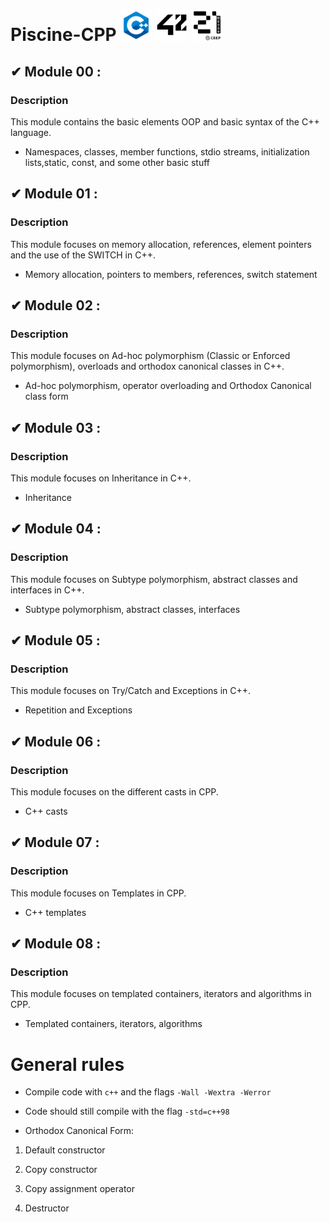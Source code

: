 #  Piscine-CPP <img alt="C++ icon" src="./images/c-plus-plus-logo.png" width="50" height="50"> <img alt="42 icon" src="./images/42-logo.svg.png"  width="50" height="50"> <img alt="21 icon" src="./images/21-logo.webp" width="50" height="50">

## ✔ Module 00 : 
### <strong>Description</strong>

This module contains the basic elements OOP and basic syntax of the C++ language.

- Namespaces, classes, member functions, stdio streams, initialization lists,static, const, and some other basic stuff

## ✔ Module 01 :
### <strong>Description</strong>

This module focuses on memory allocation, references, element pointers and the use of the SWITCH in C++.

- Memory allocation, pointers to members, references, switch statement

## ✔ Module 02 :
### <strong>Description</strong>

This module focuses on Ad-hoc polymorphism (Classic or Enforced polymorphism), overloads and orthodox canonical classes in C++.

- Ad-hoc polymorphism, operator overloading and Orthodox Canonical class form

## ✔ Module 03 :
### <strong>Description</strong>

This module focuses on Inheritance in C++.

- Inheritance

## ✔ Module 04 :
### <strong>Description</strong>

This module focuses on Subtype polymorphism, abstract classes and interfaces in C++.

- Subtype polymorphism, abstract classes, interfaces

## ✔ Module 05 :
### <strong>Description</strong>

This module focuses on Try/Catch and Exceptions in C++.

- Repetition and Exceptions

## ✔ Module 06 :
### <strong>Description</strong>

This module focuses on the different casts in CPP.

- C++ casts

## ✔ Module 07 :
### <strong>Description</strong>

This module focuses on Templates in CPP.

- C++ templates

## ✔ Module 08 :
### <strong>Description</strong>

This module focuses on templated containers, iterators and algorithms in CPP.

- Templated containers, iterators, algorithms

# General rules

- Compile code with `c++` and the flags `-Wall -Wextra -Werror`

- Code should still compile with the flag `-std=c++98`

- Orthodox Canonical Form:

1. Default constructor

2. Copy constructor

3. Copy assignment operator

4. Destructor
